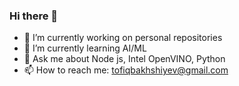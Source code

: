 ### Hi there 👋

<!--
**TofigBakhshiyev/TofigBakhshiyev** is a ✨ _special_ ✨ repository because its `README.md` (this file) appears on your GitHub profile.

Here are some ideas to get you started:
-->
- 🔭 I’m currently working on personal repositories
- 🌱 I’m currently learning AI/ML
- 💬 Ask me about Node js, Intel OpenVINO, Python
- 📫 How to reach me: tofiqbakhshiyev@gmail.com 

